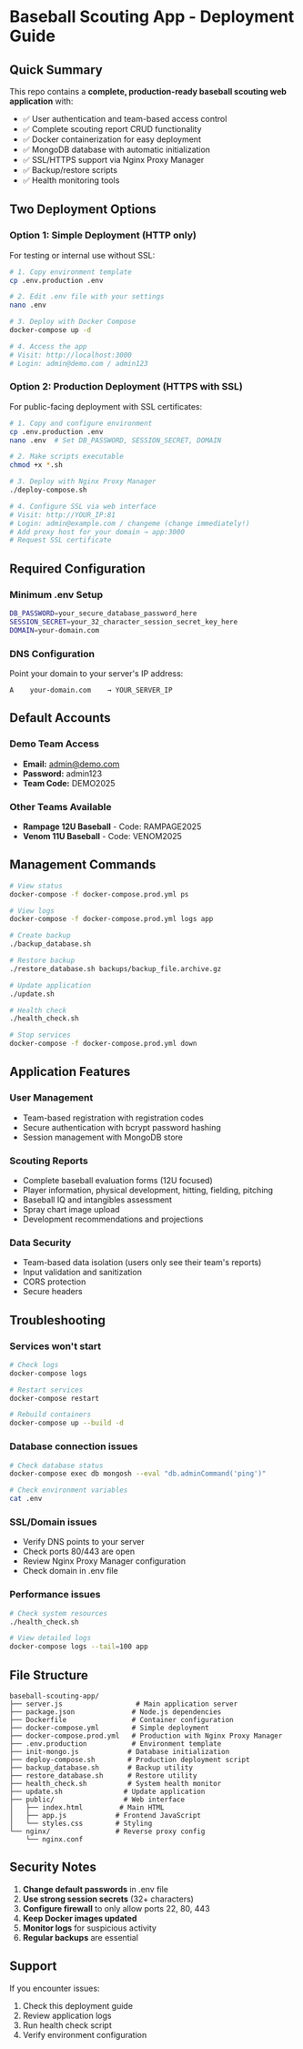 # Baseball Scouting App - Deployment Guide

## Quick Summary
This repo contains a **complete, production-ready baseball scouting web application** with:
- ✅ User authentication and team-based access control
- ✅ Complete scouting report CRUD functionality  
- ✅ Docker containerization for easy deployment
- ✅ MongoDB database with automatic initialization
- ✅ SSL/HTTPS support via Nginx Proxy Manager
- ✅ Backup/restore scripts
- ✅ Health monitoring tools

## Two Deployment Options

### Option 1: Simple Deployment (HTTP only)
For testing or internal use without SSL:

```bash
# 1. Copy environment template
cp .env.production .env

# 2. Edit .env file with your settings
nano .env

# 3. Deploy with Docker Compose
docker-compose up -d

# 4. Access the app
# Visit: http://localhost:3000
# Login: admin@demo.com / admin123
```

### Option 2: Production Deployment (HTTPS with SSL)
For public-facing deployment with SSL certificates:

```bash
# 1. Copy and configure environment
cp .env.production .env
nano .env  # Set DB_PASSWORD, SESSION_SECRET, DOMAIN

# 2. Make scripts executable
chmod +x *.sh

# 3. Deploy with Nginx Proxy Manager
./deploy-compose.sh

# 4. Configure SSL via web interface
# Visit: http://YOUR_IP:81
# Login: admin@example.com / changeme (change immediately!)
# Add proxy host for your domain → app:3000
# Request SSL certificate
```

## Required Configuration

### Minimum .env Setup
```bash
DB_PASSWORD=your_secure_database_password_here
SESSION_SECRET=your_32_character_session_secret_key_here
DOMAIN=your-domain.com
```

### DNS Configuration
Point your domain to your server's IP address:
```
A    your-domain.com    → YOUR_SERVER_IP
```

## Default Accounts

### Demo Team Access
- **Email:** admin@demo.com  
- **Password:** admin123
- **Team Code:** DEMO2025

### Other Teams Available
- **Rampage 12U Baseball** - Code: RAMPAGE2025
- **Venom 11U Baseball** - Code: VENOM2025

## Management Commands

```bash
# View status
docker-compose -f docker-compose.prod.yml ps

# View logs  
docker-compose -f docker-compose.prod.yml logs app

# Create backup
./backup_database.sh

# Restore backup
./restore_database.sh backups/backup_file.archive.gz

# Update application
./update.sh

# Health check
./health_check.sh

# Stop services
docker-compose -f docker-compose.prod.yml down
```

## Application Features

### User Management
- Team-based registration with registration codes
- Secure authentication with bcrypt password hashing
- Session management with MongoDB store

### Scouting Reports
- Complete baseball evaluation forms (12U focused)
- Player information, physical development, hitting, fielding, pitching
- Baseball IQ and intangibles assessment
- Spray chart image upload
- Development recommendations and projections

### Data Security  
- Team-based data isolation (users only see their team's reports)
- Input validation and sanitization
- CORS protection
- Secure headers

## Troubleshooting

### Services won't start
```bash
# Check logs
docker-compose logs

# Restart services
docker-compose restart

# Rebuild containers
docker-compose up --build -d
```

### Database connection issues
```bash
# Check database status
docker-compose exec db mongosh --eval "db.adminCommand('ping')"

# Check environment variables
cat .env
```

### SSL/Domain issues
- Verify DNS points to your server
- Check ports 80/443 are open
- Review Nginx Proxy Manager configuration
- Check domain in .env file

### Performance issues
```bash
# Check system resources
./health_check.sh

# View detailed logs
docker-compose logs --tail=100 app
```

## File Structure

```
baseball-scouting-app/
├── server.js                  # Main application server
├── package.json              # Node.js dependencies
├── Dockerfile                # Container configuration
├── docker-compose.yml        # Simple deployment
├── docker-compose.prod.yml   # Production with Nginx Proxy Manager
├── .env.production           # Environment template
├── init-mongo.js            # Database initialization
├── deploy-compose.sh        # Production deployment script
├── backup_database.sh       # Backup utility
├── restore_database.sh      # Restore utility
├── health_check.sh          # System health monitor
├── update.sh               # Update application
├── public/                 # Web interface
│   ├── index.html         # Main HTML
│   ├── app.js            # Frontend JavaScript
│   └── styles.css        # Styling
└── nginx/                # Reverse proxy config
    └── nginx.conf
```

## Security Notes

1. **Change default passwords** in .env file
2. **Use strong session secrets** (32+ characters)  
3. **Configure firewall** to only allow ports 22, 80, 443
4. **Keep Docker images updated** 
5. **Monitor logs** for suspicious activity
6. **Regular backups** are essential

## Support

If you encounter issues:
1. Check this deployment guide
2. Review application logs
3. Run health check script
4. Verify environment configuration